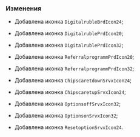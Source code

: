### Изменения

- Добавлена иконка `DigitalrubleBrdIcon24`;

- Добавлена иконка `DigitalrublePrdIcon20`;
- Добавлена иконка `DigitalrublePrdIcon32`;
- Добавлена иконка `ReferralprogrammPrdIcon20`;
- Добавлена иконка `ReferralprogrammPrdIcon32`;

- Добавлена иконка `ChipscaretdownSrvxIcon24`;
- Добавлена иконка `ChipscaretupSrvxIcon24`;
- Добавлена иконка `OptionsoffSrvxIcon32`;
- Добавлена иконка `OptionsonSrvxIcon32`;
- Добавлена иконка `ResetoptionSrvxIcon24`.
